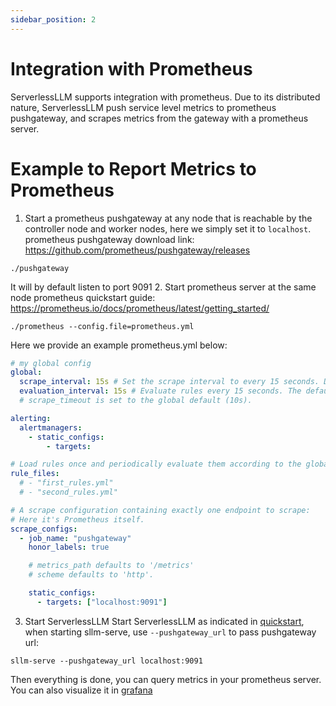 ```yaml
---
sidebar_position: 2
---
```


# Integration with Prometheus
ServerlessLLM supports integration with prometheus. Due to its distributed nature, ServerlessLLM push service level metrics to prometheus pushgateway, and scrapes metrics from the gateway with a prometheus server.

# Example to Report Metrics to Prometheus
1. Start a prometheus pushgateway at any node that is reachable by the controller node and worker nodes, here we simply set it to `localhost`.
prometheus pushgateway download link: https://github.com/prometheus/pushgateway/releases
```
./pushgateway
```
It will by default listen to port 9091
2. Start prometheus server at the same node
prometheus quickstart guide: https://prometheus.io/docs/prometheus/latest/getting_started/
```
./prometheus --config.file=prometheus.yml
```
Here we provide an example prometheus.yml below:
```yml
# my global config
global:
  scrape_interval: 15s # Set the scrape interval to every 15 seconds. Default is every 1 minute.
  evaluation_interval: 15s # Evaluate rules every 15 seconds. The default is every 1 minute.
  # scrape_timeout is set to the global default (10s).

alerting:
  alertmanagers:
    - static_configs:
        - targets:

# Load rules once and periodically evaluate them according to the global 'evaluation_interval'.
rule_files:
  # - "first_rules.yml"
  # - "second_rules.yml"

# A scrape configuration containing exactly one endpoint to scrape:
# Here it's Prometheus itself.
scrape_configs:
  - job_name: "pushgateway"
    honor_labels: true

    # metrics_path defaults to '/metrics'
    # scheme defaults to 'http'.

    static_configs:
      - targets: ["localhost:9091"]
```
3. Start ServerlessLLM
Start ServerlessLLM as indicated in [quickstart](../getting_started/quickstart.md), when starting sllm-serve, use `--pushgateway_url` to pass pushgateway url:
```
sllm-serve --pushgateway_url localhost:9091
```
Then everything is done, you can query metrics in your prometheus server. You can also visualize it in [grafana](https://grafana.com/docs/grafana/latest/getting-started/get-started-grafana-prometheus/)

